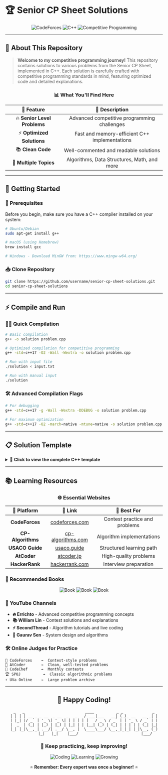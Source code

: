 # 🏆 Senior CP Sheet Solutions

<div align="center">

![CodeForces](https://img.shields.io/badge/CodeForces-445f9d?style=for-the-badge&logo=Codeforces&logoColor=white)
![C++](https://img.shields.io/badge/C%2B%2B-00599C?style=for-the-badge&logo=c%2B%2B&logoColor=white)
![Competitive Programming](https://img.shields.io/badge/Competitive%20Programming-FF6B35?style=for-the-badge)

</div>

---

## 🌟 About This Repository

> **Welcome to my competitive programming journey!** This repository contains solutions to various problems from the Senior CP Sheet, implemented in C++. Each solution is carefully crafted with competitive programming standards in mind, featuring optimized code and detailed explanations.

<div align="center">

### 📊 What You'll Find Here

| 🎯 **Feature** | 📝 **Description** |
|:--------------:|:------------------:|
| 🔥 **Senior Level Problems** | Advanced competitive programming challenges |
| ⚡ **Optimized Solutions** | Fast and memory-efficient C++ implementations |
| 📚 **Clean Code** | Well-commented and readable solutions |
| 🧩 **Multiple Topics** | Algorithms, Data Structures, Math, and more |

</div>

---

## 🚀 Getting Started

### 🔧 Prerequisites

Before you begin, make sure you have a C++ compiler installed on your system:

```bash
# Ubuntu/Debian
sudo apt-get install g++

# macOS (using Homebrew)
brew install gcc

# Windows - Download MinGW from: https://www.mingw-w64.org/
```

### 📥 Clone Repository

```bash
git clone https://github.com/username/senior-cp-sheet-solutions.git
cd senior-cp-sheet-solutions
```

---

## ⚡ Compile and Run

### 🏃‍♂️ Quick Compilation

```bash
# Basic compilation
g++ -o solution problem.cpp

# Optimized compilation for competitive programming
g++ -std=c++17 -O2 -Wall -Wextra -o solution problem.cpp

# Run with input file
./solution < input.txt

# Run with manual input
./solution
```

### 🛠️ Advanced Compilation Flags

```bash
# For debugging
g++ -std=c++17 -g -Wall -Wextra -DDEBUG -o solution problem.cpp

# For maximum optimization
g++ -std=c++17 -O2 -march=native -mtune=native -o solution problem.cpp
```

---

## 📋 Solution Template

<details>
<summary>🔽 <strong>Click to view the complete C++ template</strong></summary>

```cpp
#include <bits/stdc++.h>
using namespace std;

// Type definitions for convenience
#define ll long long
#define ull unsigned long long
#define vi vector<int>
#define vll vector<long long>
#define pii pair<int, int>
#define pll pair<long long, long long>
#define vpi vector<pair<int, int>>
#define vpll vector<pair<long long, long long>>

// Macros for faster coding
#define pb push_back
#define mp make_pair
#define fi first
#define se second
#define all(v) v.begin(), v.end()
#define rall(v) v.rbegin(), v.rend()
#define sz(v) ((int)v.size())
#define rep(i, a, b) for(int i = a; i < b; i++)
#define per(i, a, b) for(int i = a; i >= b; i--)

// Constants
const int MOD = 1e9 + 7;
const int INF = 1e9;
const ll LINF = 1e18;
const double EPS = 1e-9;
const int MAXN = 2e5 + 5;

// Utility functions
template<typename T> void read(T &x) { cin >> x; }
template<typename T> void print(T x) { cout << x << "\n"; }
template<typename T> void debug(T x) { cerr << #x << " = " << x << "\n"; }

// Fast I/O
void fastIO() {
    ios_base::sync_with_stdio(false);
    cin.tie(NULL);
    cout.tie(NULL);
}

// Main solution function
void solve() {
    // Your solution code goes here
    
}

int main() {
    fastIO();
    
    int t = 1;
    // cin >> t;  // Uncomment for multiple test cases
    
    while (t--) {
        solve();
    }
    
    return 0;
}
```

</details>

---

## 📚 Learning Resources

<div align="center">

### 🌐 Essential Websites

</div>

| 🌟 **Platform** | 🔗 **Link** | 📝 **Best For** |
|:---------------:|:-----------:|:----------------:|
| **CodeForces** | [codeforces.com](https://codeforces.com) | Contest practice and problems |
| **CP-Algorithms** | [cp-algorithms.com](https://cp-algorithms.com) | Algorithm implementations |
| **USACO Guide** | [usaco.guide](https://usaco.guide) | Structured learning path |
| **AtCoder** | [atcoder.jp](https://atcoder.jp) | High-quality problems |
| **HackerRank** | [hackerrank.com](https://hackerrank.com) | Interview preparation |

### 📖 Recommended Books

<div align="center">

![Book](https://img.shields.io/badge/📚%20Competitive%20Programming%204-Steven%20Halim-blue?style=flat-square)
![Book](https://img.shields.io/badge/📚%20Introduction%20to%20Algorithms-CLRS-green?style=flat-square)
![Book](https://img.shields.io/badge/📚%20Algorithm%20Design%20Manual-Steven%20Skiena-orange?style=flat-square)

</div>

### 🎯 YouTube Channels

- **🔥 Errichto** - Advanced competitive programming concepts
- **📚 William Lin** - Contest solutions and explanations  
- **⚡ SecondThread** - Algorithm tutorials and live coding
- **🧠 Gaurav Sen** - System design and algorithms

### 🛠️ Online Judges for Practice

```
🥇 CodeForces    →  Contest-style problems
🥈 AtCoder       →  Clean, well-tested problems  
🥉 CodeChef      →  Monthly contests
🏆 SPOJ          →  Classic algorithmic problems
⚡ UVa Online    →  Large problem archive
```

---

<div align="center">

## 🎉 Happy Coding!

```
 _   _                           ____          _ _             _ 
| | | | __ _ _ __  _ __  _   _   / ___|___   __| (_)_ __   __ _| |
| |_| |/ _` | '_ \| '_ \| | | | | |   / _ \ / _` | | '_ \ / _` | |
|  _  | (_| | |_) | |_) | |_| | | |__| (_) | (_| | | | | | (_| |_|
|_| |_|\__,_| .__/| .__/ \__, |  \____\___/ \__,_|_|_| |_|\__, (_)
            |_|   |_|    |___/                            |___/  
```

### 🚀 **Keep practicing, keep improving!**

![Coding](https://img.shields.io/badge/Keep%20Coding-🔥-red?style=for-the-badge)
![Learning](https://img.shields.io/badge/Keep%20Learning-📚-blue?style=for-the-badge)
![Growing](https://img.shields.io/badge/Keep%20Growing-🌱-green?style=for-the-badge)

⭐ **Remember: Every expert was once a beginner!** ⭐

</div>
